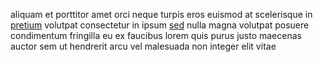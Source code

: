 aliquam et porttitor amet orci neque turpis eros euismod at scelerisque in
[pretium](generated_webpages/quis8.md) volutpat consectetur in ipsum
[sed](generated_webpages/consequat1.md) nulla magna volutpat posuere
condimentum fringilla eu ex faucibus lorem quis purus justo maecenas auctor sem
ut hendrerit arcu vel malesuada non integer elit vitae